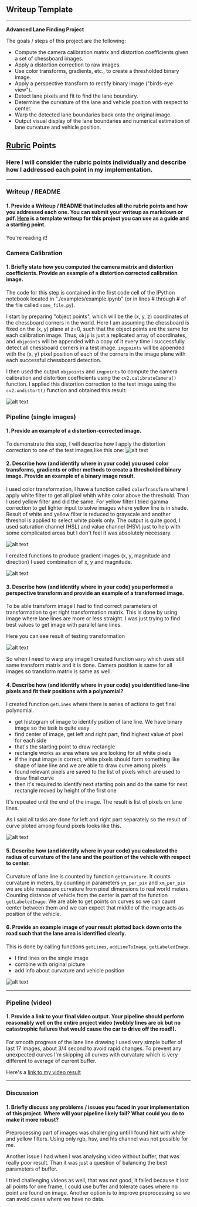 ## Writeup Template

---

**Advanced Lane Finding Project**

The goals / steps of this project are the following:

* Compute the camera calibration matrix and distortion coefficients given a set of chessboard images.
* Apply a distortion correction to raw images.
* Use color transforms, gradients, etc., to create a thresholded binary image.
* Apply a perspective transform to rectify binary image ("birds-eye view").
* Detect lane pixels and fit to find the lane boundary.
* Determine the curvature of the lane and vehicle position with respect to center.
* Warp the detected lane boundaries back onto the original image.
* Output visual display of the lane boundaries and numerical estimation of lane curvature and vehicle position.

[//]: # (Image References)

[image1]: ./output_images/undist_calibration.png "Undistorted"
[image2]: ./test_images/test1.jpg "Road Transformed"
[image3]: ./output_images/color_transform.png "Binary Example"
[image_polynom]: ./output_images/raw_polynom.png "Ploted curve"
[image_warped]: ./output_images/straight_warped.png "Testing warped"
[image_grad]: ./output_images/gradients.png "Gradient variants"
[image_lane_lines]: ./output_images/single_image_result.png "Draw lane lines on original"
[video1]: ./video_output/project_video.mp4 "Video"

## [Rubric](https://review.udacity.com/#!/rubrics/571/view) Points

### Here I will consider the rubric points individually and describe how I addressed each point in my implementation.  

---

### Writeup / README

#### 1. Provide a Writeup / README that includes all the rubric points and how you addressed each one.  You can submit your writeup as markdown or pdf.  [Here](https://github.com/udacity/CarND-Advanced-Lane-Lines/blob/master/writeup_template.md) is a template writeup for this project you can use as a guide and a starting point.  

You're reading it!

### Camera Calibration

#### 1. Briefly state how you computed the camera matrix and distortion coefficients. Provide an example of a distortion corrected calibration image.

The code for this step is contained in the first code cell of the IPython notebook located in "./examples/example.ipynb" (or in lines # through # of the file called `some_file.py`).  

I start by preparing "object points", which will be the (x, y, z) coordinates of the chessboard corners in the world. Here I am assuming the chessboard is fixed on the (x, y) plane at z=0, such that the object points are the same for each calibration image.  Thus, `objp` is just a replicated array of coordinates, and `objpoints` will be appended with a copy of it every time I successfully detect all chessboard corners in a test image.  `imgpoints` will be appended with the (x, y) pixel position of each of the corners in the image plane with each successful chessboard detection.  

I then used the output `objpoints` and `imgpoints` to compute the camera calibration and distortion coefficients using the `cv2.calibrateCamera()` function.  I applied this distortion correction to the test image using the `cv2.undistort()` function and obtained this result: 

![alt text][image1]

### Pipeline (single images)

#### 1. Provide an example of a distortion-corrected image.

To demonstrate this step, I will describe how I apply the distortion correction to one of the test images like this one:
![alt text][image2]

#### 2. Describe how (and identify where in your code) you used color transforms, gradients or other methods to create a thresholded binary image.  Provide an example of a binary image result.

I used color transformation, I have a function called `colorTransform` where I apply white filter to get all pixel whith white color above the threshold. Than I used yellow filter and did the same. For yellow filter I tried gamma correction to get lighter input to solve images where yellow line is in shade.
Result of white and yellow filter is reduced to grayscale and another threshol is applied to select white pixels only.
The output is quite good, I used saturation channel (HSL) and value channel (HSV) just to help with some complicated areas but  I don't feel it was absolutely necessary.

![alt text][image3]

I created functions to produce gradient images (x, y, magnitude and direction) I used combination of x, y and magnitude.

![alt text][image_grad]

#### 3. Describe how (and identify where in your code) you performed a perspective transform and provide an example of a transformed image.

To be able transform image I had to find correct parameters of transformation to get right transformation matrix. This is done by using image where lane lines are more or less straight. I was just trying to find best values to get image with parallel lane lines.

Here you can see result of testing transformation

![alt text][image_warped]

So when I need to warp any image I created function `warp` which uses still same transform matrix and it is done. Camera position is same for all images so transform matrix is same as well.

#### 4. Describe how (and identify where in your code) you identified lane-line pixels and fit their positions with a polynomial?

I created function `getLines` where there is series of actions to get final polynomial.
* get histogram of image to identify psition of lane line. We have binary image so the task is quite easy
* find center of image, get left and right part, find highest value of pixel for each side
* that's the starting point to draw rectangle
* rectangle works as area where we are looking for all white pixels
* if the input image is correct, white pixels should form something like shape of lane line and we are able to draw curve among pixels
* found relevant pixels are saved to the list of pixels which are used to draw final curve
* then it's required to identify next starting poin and do the same for next rectangle moved by height of the first one

It's repeated until the end of the image. The result is list of pixels on lane lines.

As I said all tasks are done for left and right part separately so the result of curve ploted among found pixels looks like this.

![alt text][image_polynom]

#### 5. Describe how (and identify where in your code) you calculated the radius of curvature of the lane and the position of the vehicle with respect to center.

Curvature of lane line is counted by function `getCurvature`. It counts curvature in meters, by counting in parameters `ym_per_pix` and `xm_per_pix` we are able meassure curvature from pixel dimensions to real world meters.
Counting distance of vehicle from the center is part of the function `getLabeledImage`. We are able to get points on curves so we can caunt center between them and we can expect that middle of the image acts as position of the vehicle.

#### 6. Provide an example image of your result plotted back down onto the road such that the lane area is identified clearly.

This is done by calling functions `getLines`, `addLineToImage`, `getLabeledImage`.
* I find lines on the single image 
* combine with original picture
* add info about curvature and vehicle position

![alt text][image_lane_lines]

---

### Pipeline (video)

#### 1. Provide a link to your final video output.  Your pipeline should perform reasonably well on the entire project video (wobbly lines are ok but no catastrophic failures that would cause the car to drive off the road!).

For smooth progress of the lane line drawing I used very simple buffer of last 17 images, about 3/4 second to avoid rapid changes.
To prevent any unexpected curves I'm skipping all curves with curvature which is very different to average of current buffer.

Here's a [link to my video result](./video_output/project_video.mp4)

---

### Discussion

#### 1. Briefly discuss any problems / issues you faced in your implementation of this project.  Where will your pipeline likely fail?  What could you do to make it more robust?

Preprocessing part of images was challenging until I found hint with white and yellow filters. Using only rgb, hsv, and hls channel was not possible for me.

Another issue I had when I was analysing video without buffer, that was really poor result. Than it was just a question of balancing the best parameters of buffer.

I tried challenging videos as well, that was not good, it failed because it lost all points for one frame, I could use buffer and tolerate cases where no point are found on image. Another option is to improve preprocessing so we can avoid cases where we have no data.